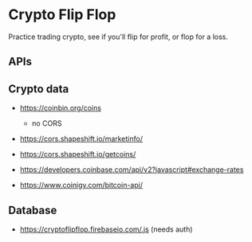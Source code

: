# Crypto Flip Flop

Practice trading crypto, see if you'll flip for profit, or flop for a loss.

## APIs

## Crypto data

- https://coinbin.org/coins
  - no CORS

- https://cors.shapeshift.io/marketinfo/
- https://cors.shapeshift.io/getcoins/

- https://developers.coinbase.com/api/v2?javascript#exchange-rates

- https://www.coinigy.com/bitcoin-api/

## Database

- https://cryptoflipflop.firebaseio.com/.js (needs auth)

